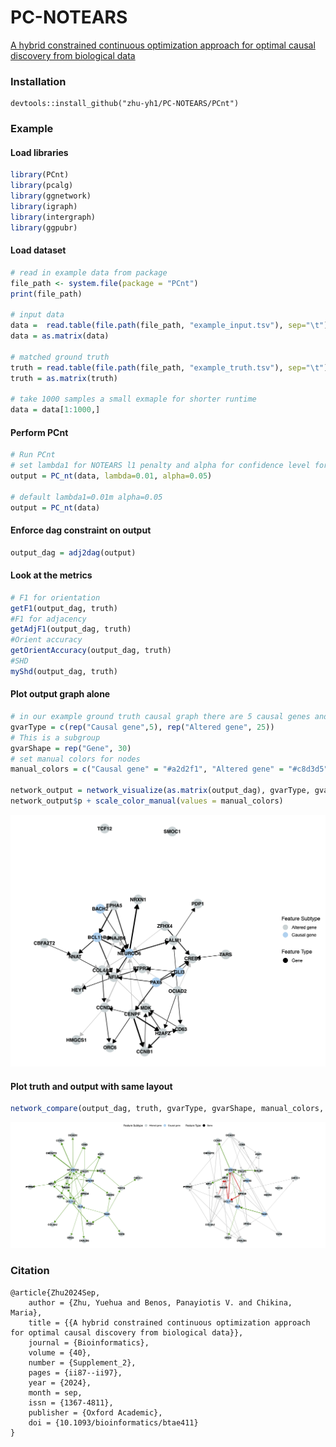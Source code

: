 # PC-NOTEARS
[A hybrid constrained continuous optimization approach for optimal causal discovery from biological data](https://academic.oup.com/bioinformatics/article/40/Supplement_2/ii87/7749067)

### Installation
```
devtools::install_github("zhu-yh1/PC-NOTEARS/PCnt")
```

### Example

#### Load libraries
``` r
library(PCnt)
library(pcalg)
library(ggnetwork)
library(igraph)
library(intergraph)
library(ggpubr)
```

#### Load dataset
```r
# read in example data from package
file_path <- system.file(package = "PCnt")
print(file_path)

# input data
data =  read.table(file.path(file_path, "example_input.tsv"), sep="\t")
data = as.matrix(data)

# matched ground truth
truth = read.table(file.path(file_path, "example_truth.tsv"), sep="\t")
truth = as.matrix(truth)

# take 1000 samples a small exmaple for shorter runtime
data = data[1:1000,]
```
#### Perform PCnt
```r
# Run PCnt
# set lambda1 for NOTEARS l1 penalty and alpha for confidence level for PC
output = PC_nt(data, lambda=0.01, alpha=0.05)

# default lambda1=0.01m alpha=0.05
output = PC_nt(data)
```

#### Enforce dag constraint on output
```r
output_dag = adj2dag(output)
```

#### Look at the metrics
```r
# F1 for orientation
getF1(output_dag, truth)
#F1 for adjacency
getAdjF1(output_dag, truth)
#Orient accuracy
getOrientAccuracy(output_dag, truth)
#SHD
myShd(output_dag, truth)
```

#### Plot output graph alone
```r
# in our example ground truth causal graph there are 5 causal genes and 25 altered genes. 
gvarType = c(rep("Causal gene",5), rep("Altered gene", 25))
# This is a subgroup
gvarShape = rep("Gene", 30)
# set manual colors for nodes
manual_colors = c("Causal gene" = "#a2d2f1", "Altered gene" = "#c8d3d5")

network_output = network_visualize(as.matrix(output_dag), gvarType, gvarShape)
network_output$p + scale_color_manual(values = manual_colors)
```
![image text](https://github.com/zhu-yh1/PC-NOTEARS/blob/main/exmaples/output_network.png)

#### Plot truth and output with same layout
```r
network_compare(output_dag, truth, gvarType, gvarShape, manual_colors, seed = 2)
```
![image text](https://github.com/zhu-yh1/PC-NOTEARS/blob/main/exmaples/network_compare.png)

### Citation
```
@article{Zhu2024Sep,
	author = {Zhu, Yuehua and Benos, Panayiotis V. and Chikina, Maria},
	title = {{A hybrid constrained continuous optimization approach for optimal causal discovery from biological data}},
	journal = {Bioinformatics},
	volume = {40},
	number = {Supplement_2},
	pages = {ii87--ii97},
	year = {2024},
	month = sep,
	issn = {1367-4811},
	publisher = {Oxford Academic},
	doi = {10.1093/bioinformatics/btae411}
}
```
